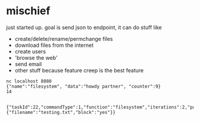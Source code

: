 # mischief

just started up.
goal is send json to endpoint, it can do stuff like

* create/delete/rename/permchange files
* download files from the internet
* create users
* 'browse the web'
* send email
* other stuff because feature creep is the best feature

```
nc localhost 8080
{"name":"filesystem", "data":"howdy partner", "counter":9}
14


{"taskId":22,"commandType":1,"function":"filesystem","iterations":2,"params":{"filename":"testing.txt","block":"yes"}}

```
